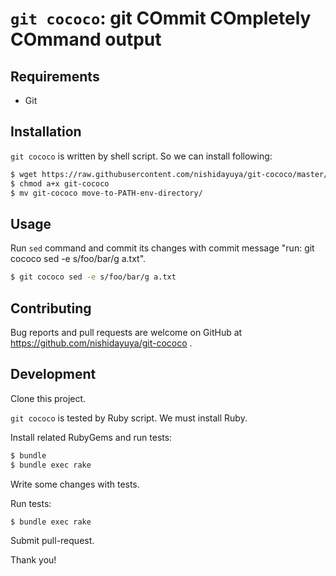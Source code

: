 # `git cococo`: git COmmit COmpletely COmmand output

## Requirements

* Git

## Installation

`git cococo` is written by shell script. So we can install following:

```sh
$ wget https://raw.githubusercontent.com/nishidayuya/git-cococo/master/exe/git-cococo
$ chmod a+x git-cococo
$ mv git-cococo move-to-PATH-env-directory/
```

## Usage

Run `sed` command and commit its changes with commit message "run: git cococo sed -e s/foo/bar/g a.txt".

```sh
$ git cococo sed -e s/foo/bar/g a.txt
```

## Contributing

Bug reports and pull requests are welcome on GitHub at https://github.com/nishidayuya/git-cococo .

## Development

Clone this project.

`git cococo` is tested by Ruby script. We must install Ruby.

Install related RubyGems and run tests:

```sh
$ bundle
$ bundle exec rake
```

Write some changes with tests.

Run tests:

```sh
$ bundle exec rake
```

Submit pull-request.

Thank you!
